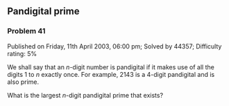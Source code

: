 Pandigital prime
----------------

### Problem 41

Published on Friday, 11th April 2003, 06:00 pm; Solved by 44357;
Difficulty rating: 5%

We shall say that an *n*-digit number is pandigital if it makes use of
all the digits 1 to *n* exactly once. For example, 2143 is a 4-digit
pandigital and is also prime.

What is the largest *n*-digit pandigital prime that exists?
